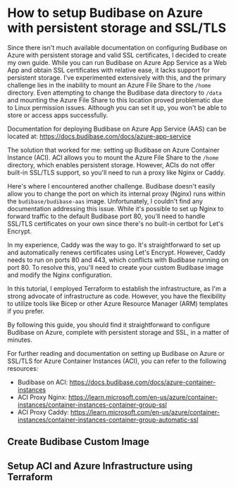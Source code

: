 # How to setup Budibase on Azure with persistent storage and SSL/TLS

Since there isn't much available documentation on configuring Budibase on Azure with persistent storage and valid SSL certificates, I decided to create my own guide. While you can run Budibase on Azure App Service as a Web App and obtain SSL certificates with relative ease, it lacks support for persistent storage. I've experimented extensively with this, and the primary challenge lies in the inability to mount an Azure File Share to the `/home` directory. Even attempting to change the Budibase data directory to `/data` and mounting the Azure File Share to this location proved problematic due to Linux permission issues. Although you can set it up, you won't be able to store or access apps successfully.

Documentation for deploying Budibase on Azure App Service (AAS) can be located at: <https://docs.budibase.com/docs/azure-app-service>

The solution that worked for me: setting up Budibase on Azure Container Instance (ACI). ACI allows you to mount the Azure File Share to the `/home` directory, which enables persistent storage. However, ACIs do not offer built-in SSL/TLS support, so you'll need to run a proxy like Nginx or Caddy.

Here's where I encountered another challenge. Budibase doesn't easily allow you to change the port on which its internal proxy (Nginx) runs within the `budibase/budibase-aas` image. Unfortunately, I couldn't find any documentation addressing this issue. While it's possible to set up Nginx to forward traffic to the default Budibase port 80, you'll need to handle SSL/TLS certificates on your own since there's no built-in certbot for Let's Encrypt.

In my experience, Caddy was the way to go. It's straightforward to set up and automatically renews certificates using Let's Encrypt. However, Caddy needs to run on ports 80 and 443, which conflicts with Budibase running on port 80. To resolve this, you'll need to create your custom Budibase image and modify the Nginx configuration.


In this tutorial, I employed Terraform to establish the infrastructure, as I'm a strong advocate of infrastructure as code. However, you have the flexibility to utilize tools like Bicep or other Azure Resource Manager (ARM) templates if you prefer.

By following this guide, you should find it straightforward to configure Budibase on Azure, complete with persistent storage and SSL, in a matter of minutes.

For further reading and documentation on setting up Budibase on Azure or SSL/TLS for Azure Container Instances (ACI), you can refer to the following resources:
- Budibase on ACI: <https://docs.budibase.com/docs/azure-container-instances>
- ACI Proxy Nginx: <https://learn.microsoft.com/en-us/azure/container-instances/container-instances-container-group-ssl>
- ACI Proxy Caddy: <https://learn.microsoft.com/en-us/azure/container-instances/container-instances-container-group-automatic-ssl>

## Create Budibase Custom Image


## Setup ACI and Azure Infrastructure using Terraform

